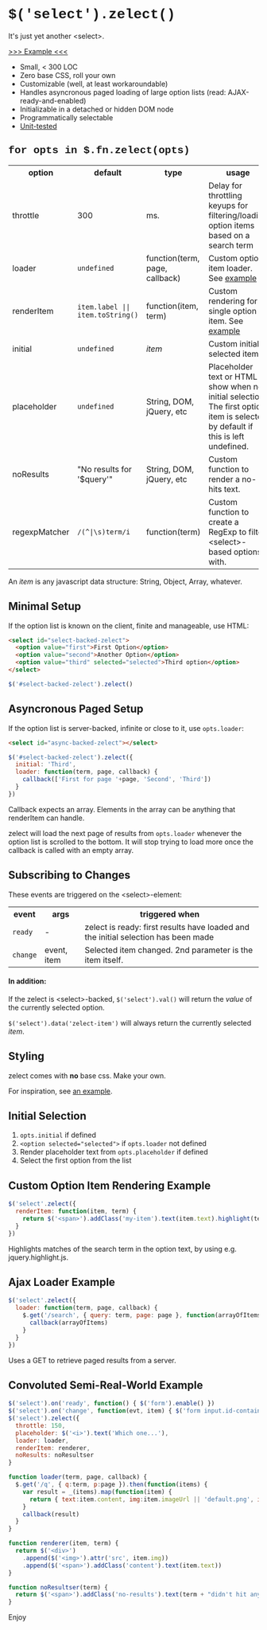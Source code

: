 # <span style="font-family: Consolas,'Liberation Mono',Courier,monospace">$('select').zelect()</span>

It's just yet another &lt;select&gt;.

<a href="http://mtkopone.github.com/zelect/">&gt;&gt;&gt; Example &lt;&lt;&lt;</a>

* Small, < 300 LOC
* Zero base CSS, roll your own
* Customizable (well, at least workaroundable)
* Handles asyncronous paged loading of large option lists (read: AJAX-ready-and-enabled)
* Initializable in a detached or hidden DOM node
* Programmatically selectable
* <a href="https://github.com/mtkopone/zelect/blob/master/test.js">Unit-tested</a>

## <span style="font-family: Consolas,'Liberation Mono',Courier,monospace">for opts in $.fn.zelect(opts)</span>

<table>
  <tr><th>option</th><th>default</th><th>type</th><th>usage</th></tr>
  <tr><td>throttle</td><td>300</td><td>ms.</td><td>Delay for throttling keyups for filtering/loading option items based on a search term</td></tr>
  <tr><td>loader</td><td><code>undefined</code></td><td>function(term, page, callback)</td><td>Custom option item loader. See <a href="#ajax-loader-example">example</a></td></tr>
  <tr><td>renderItem</td><td><code>item.label || item.toString()</code></td><td>function(item, term)</td><td>Custom rendering for a single option item. See <a href="#custom-option-item-rendering-example">example</a></td></tr>
  <tr><td>initial</td><td><code>undefined</code></td><td><i>item</i></td><td>Custom initial selected item</td></tr>
  <tr><td>placeholder</td><td><code>undefined</code></td><td>String, DOM, jQuery, etc</td><td>Placeholder text or HTML to show when no initial selection. The first option item is selected by default if this is left undefined.</td></tr>
  <tr><td>noResults</td><td>"No results for '$query'"</td><td>String, DOM, jQuery, etc</td><td>Custom function to render a no-hits text.</td></tr>
  <tr><td>regexpMatcher</td><td><code>/(^|\s)term/i</code></td><td>function(term)</td><td>Custom function to create a RegExp to filter &lt;select&gt;-based options with.</td></tr>
</table>

An _item_ is any javascript data structure: String, Object, Array, whatever.


## Minimal Setup

If the option list is known on the client, finite and manageable, use HTML:

```html
<select id="select-backed-zelect">
  <option value="first">First Option</option>
  <option value="second">Another Option</option>
  <option value="third" selected="selected">Third option</option>
</select>
```
```javascript
$('#select-backed-zelect').zelect()
```


## Asyncronous Paged Setup

If the option list is server-backed, infinite or close to it, use `opts.loader`:

```html
<select id="async-backed-zelect"></select>
```
```javascript
$('#select-backed-zelect').zelect({
  initial: 'Third',
  loader: function(term, page, callback) {
    callback(['First for page '+page, 'Second', 'Third'])
  }
})
```

Callback expects an array. Elements in the array can be anything that renderItem can handle.

zelect will load the next page of results from `opts.loader` whenever the option list is scrolled to the bottom. It will stop trying to load more once the callback is called with an empty array.

## Subscribing to Changes

These events are triggered on the &lt;select&gt;-element:

<table>
  <tr><th>event</th><th>args</th><th>triggered when</th></tr>
  <tr><td><code>ready</code></td><td>-</td><td>zelect is ready: first results have loaded and the initial selection has been made</td></tr>
  <tr><td><code>change</code></td><td>event, item</td><td>Selected item changed. 2nd parameter is the item itself.</td></tr>
</table>

#### In addition:

If the zelect is &lt;select&gt;-backed, `$('select').val()` will return the _value_ of the currently selected option.

`$('select').data('zelect-item')` will always return the currently selected _item_.


## Styling

zelect comes with **no** base css. Make your own.

For inspiration, see <a href="http://mtkopone.github.com/zelect/">an example</a>.


## Initial Selection

1. `opts.initial` if defined
2. `<option selected="selected">` if `opts.loader` not defined
3. Render placeholder text from `opts.placeholder` if defined
4. Select the first option from the list


## Custom Option Item Rendering Example

```javascript
$('select'.zelect({
  renderItem: function(item, term) {
    return $('<span>').addClass('my-item').text(item.text).highlight(term)
  }
})
```

Highlights matches of the search term in the option text, by using e.g. jquery.highlight.js.


## Ajax Loader Example

```javascript
$('select'.zelect({
  loader: function(term, page, callback) {
    $.get('/search', { query: term, page: page }, function(arrayOfItems) {
      callback(arrayOfItems)
    }
  }
})
```

Uses a GET to retrieve paged results from a server.


## Convoluted Semi-Real-World Example

```javascript
$('select').on('ready', function() { $('form').enable() })
$('select').on('change', function(evt, item) { $('form input.id-container').val(item.id) })
$('select').zelect({
  throttle: 150,
  placeholder: $('<i>').text('Which one...'),
  loader: loader,
  renderItem: renderer,
  noResults: noResultser
}

function loader(term, page, callback) {
  $.get('/q', { q:term, p:page }).then(function(items) {
    var result = _(items).map(function(item) {
      return { text:item.content, img:item.imageUrl || 'default.png', id:item.uniqueId }
    }
    callback(result)
  }
}

function renderer(item, term) {
  return $('<div>')
    .append($('<img>').attr('src', item.img))
    .append($('<span>').addClass('content').text(item.text))
}

function noResultser(term) {
  return $('<span>').addClass('no-results').text(term + "didn't hit anything.")
}
```


Enjoy